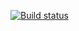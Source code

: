 [![Build status](https://ci.appveyor.com/api/projects/status/9r3ttc4l4o86gbum?svg=true)](https://ci.appveyor.com/project/vladi166/selenide)
